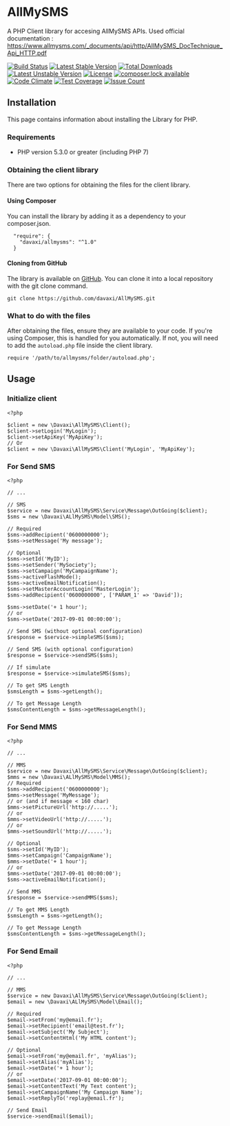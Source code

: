 # AllMySMS

A PHP Client library for accesing AllMySMS APIs. Used official documentation : https://www.allmysms.com/_documents/api/http/AllMySMS_DocTechnique_Api_HTTP.pdf

[![Build Status](https://travis-ci.org/davaxi/AllMySMS.svg)](https://travis-ci.org/davaxi/AllMySMS)
[![Latest Stable Version](https://poser.pugx.org/davaxi/allmysms/version)](https://packagist.org/packages/davaxi/allmysms)
[![Total Downloads](https://poser.pugx.org/davaxi/allmysms/downloads)](https://packagist.org/packages/davaxi/allmysms)
[![Latest Unstable Version](https://poser.pugx.org/davaxi/allmysms/v/unstable)](//packagist.org/packages/davaxi/allmysms)
[![License](https://poser.pugx.org/davaxi/allmysms/license)](https://packagist.org/packages/davaxi/allmysms)
[![composer.lock available](https://poser.pugx.org/davaxi/allmysms/composerlock)](https://packagist.org/packages/davaxi/allmysms)
[![Code Climate](https://codeclimate.com/github/davaxi/AllMySMS/badges/gpa.svg)](https://codeclimate.com/github/davaxi/AllMySMS)
[![Test Coverage](https://codeclimate.com/github/davaxi/AllMySMS/badges/coverage.svg)](https://codeclimate.com/github/davaxi/AllMySMS/coverage)
[![Issue Count](https://codeclimate.com/github/davaxi/AllMySMS/badges/issue_count.svg)](https://codeclimate.com/github/davaxi/AllMySMS)

## Installation

This page contains information about installing the Library for PHP.

### Requirements

- PHP version 5.3.0 or greater (including PHP 7)

### Obtaining the client library

There are two options for obtaining the files for the client library.

#### Using Composer

You can install the library by adding it as a dependency to your composer.json.

```
  "require": {
    "davaxi/allmysms": "^1.0"
  }
```

#### Cloning from GitHub

The library is available on [GitHub](https://github.com/davaxi/AllMySMS). You can clone it into a local repository with the git clone command.

```
git clone https://github.com/davaxi/AllMySMS.git
```

### What to do with the files

After obtaining the files, ensure they are available to your code. If you're using Composer, this is handled for you automatically. If not, you will need to add the `autoload.php` file inside the client library.

```
require '/path/to/allmysms/folder/autoload.php';
```

## Usage

### Initialize client
```
<?php

$client = new \Davaxi\AllMySMS\Client();
$client->setLogin('MyLogin');
$client->setApiKey('MyApiKey');
// Or
$client = new \Davaxi\AllMySMS\Client('MyLogin', 'MyApiKey');

```

### For Send SMS

```
<?php

// ...

// SMS
$service = new Davaxi\AllMySMS\Service\Message\OutGoing($client);
$sms = new \Davaxi\ALlMySMS\Model\SMS();

// Required
$sms->addRecipient('0600000000');
$sms->setMessage('My message');

// Optional
$sms->setId('MyID');
$sms->setSender('MySociety');
$sms->setCampaign('MyCampaignName');
$sms->activeFlashMode(); 
$sms->activeEmailNotification();
$sms->setMasterAccountLogin('MasterLogin');
$sms->addRecipient('0600000000', ['PARAM_1' => 'David']);

$sms->setDate('+ 1 hour');
// or
$sms->setDate('2017-09-01 00:00:00');

// Send SMS (without optional configuration)
$response = $service->simpleSMS($sms);

// Send SMS (with optional configuration)
$response = $service->sendSMS($sms);

// If simulate 
$response = $service->simulateSMS($sms);

// To get SMS Length 
$smsLength = $sms->getLength();

// To get Message Length
$smsContentLength = $sms->getMessageLength();
```

### For Send MMS

```
<?php

// ...

// MMS
$service = new Davaxi\AllMySMS\Service\Message\OutGoing($client);
$mms = new \Davaxi\ALlMySMS\Model\MMS();
// Required
$sms->addRecipient('0600000000');
$mms->setMessage('MyMessage');
// or (and if message < 160 char)
$mms->setPictureUrl('http://.....');
// or 
$mms->setVideoUrl('http://.....');
// or 
$mms->setSoundUrl('http://.....');

// Optional
$sms->setId('MyID');
$mms->setCampaign('CampaignName');
$mms->setDate('+ 1 hour');
// or
$mms->setDate('2017-09-01 00:00:00');
$sms->activeEmailNotification();

// Send MMS
$response = $service->sendMMS($sms);

// To get MMS Length 
$smsLength = $sms->getLength();

// To get Message Length
$smsContentLength = $sms->getMessageLength();
```

### For Send Email

```
<?php

// ...

// MMS
$service = new Davaxi\AllMySMS\Service\Message\OutGoing($client);
$email = new \Davaxi\ALlMySMS\Model\Email();

// Required
$email->setFrom('my@email.fr');
$email->setRecipient('email@test.fr');
$email->setSubject('My Subject');
$email->setContentHtml('My HTML content');

// Optional
$email->setFrom('my@email.fr', 'myAlias');
$email->setAlias('myAlias');
$email->setDate('+ 1 hour');
// or
$email->setDate('2017-09-01 00:00:00');
$email->setContentText('My Text content');
$email->setCampaignName('My Campaign Name');
$email->setReplyTo('replay@email.fr');

// Send Email
$service->sendEmail($email);

